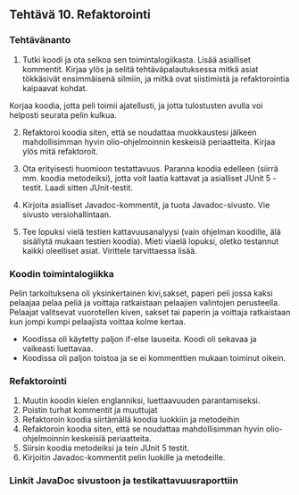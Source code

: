 ## Tehtävä 10. Refaktorointi

### Tehtävänanto

1. Tutki koodi ja ota selkoa sen toimintalogiikasta. Lisää asialliset kommentit. Kirjaa ylös ja selitä tehtäväpalautuksessa mitkä asiat tökkäsivät ensimmäisenä silmiin, ja mitkä ovat siistimistä ja refaktorointia kaipaavat kohdat.

Korjaa koodia, jotta peli toimii ajatellusti, ja jotta tulostusten avulla voi helposti seurata pelin kulkua.

2. Refaktoroi koodia siten, että se noudattaa muokkaustesi jälkeen mahdollisimman hyvin olio-ohjelmoinnin keskeisiä periaatteita. Kirjaa ylös mitä refaktoroit.

3. Ota erityisesti huomioon testattavuus. Paranna koodia edelleen (siirrä mm. koodia metodeiksi), jotta voit laatia kattavat ja asialliset JUnit 5 -testit. Laadi sitten JUnit-testit.

4. Kirjoita asialliset Javadoc-kommentit, ja tuota Javadoc-sivusto. Vie sivusto versiohallintaan.

5. Tee lopuksi vielä testien kattavuusanalyysi (vain ohjelman koodille, älä sisällytä mukaan testien koodia). Mieti viaelä lopuksi, oletko testannut kaikki oleelliset asiat. Virittele tarvittaessa lisää.

### Koodin toimintalogiikka

Pelin tarkoituksena oli yksinkertainen kivi,sakset, paperi peli jossa kaksi pelaajaa pelaa peliä
ja voittaja ratkaistaan pelaajien valintojen perusteella. Pelaajat valitsevat vuorotellen
kiven, sakset tai paperin ja voittaja ratkaistaan kun jompi kumpi pelaajista voittaa kolme kertaa.

- Koodissa oli käytetty paljon if-else lauseita. Koodi oli sekavaa ja vaikeasti luettavaa.
- Koodissa oli paljon toistoa ja se ei kommenttien mukaan toiminut oikein.

### Refaktorointi

1. Muutin koodin kielen englanniksi, luettaavuuden parantamiseksi.
2. Poistin turhat kommentit ja muuttujat
3. Refaktoroin koodia siirtämällä koodia luokkiin ja metodeihin
4. Refaktoroin koodia siten, että se noudattaa mahdollisimman hyvin olio-ohjelmoinnin keskeisiä periaatteita.
5. Siirsin koodia metodeiksi ja tein JUnit 5 testit.
6. Kirjoitin Javadoc-kommentit pelin luokille ja metodeille.

### Linkit JavaDoc sivustoon ja testikattavuusraporttiin
